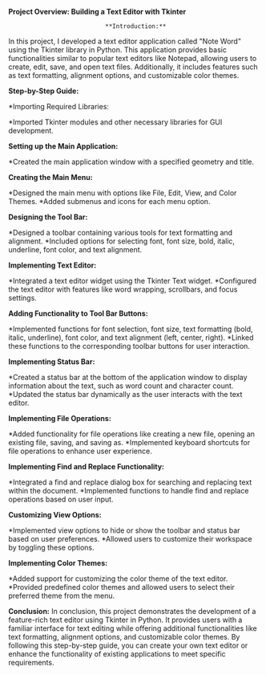 **Project Overview: Building a Text Editor with Tkinter**

                               **Introduction:**
In this project, I developed a text editor application called "Note Word" using the Tkinter library in Python. This application provides basic functionalities similar to popular text editors like Notepad, allowing users to create, edit, save, and open text files. Additionally, it includes features such as text formatting, alignment options, and customizable color themes.

 **Step-by-Step Guide:**

*Importing Required Libraries:

*Imported Tkinter modules and other necessary libraries for GUI development.


**Setting up the Main Application:**

*Created the main application window with a specified geometry and title.


**Creating the Main Menu:**

*Designed the main menu with options like File, Edit, View, and Color Themes.
*Added submenus and icons for each menu option.


**Designing the Tool Bar:**

*Designed a toolbar containing various tools for text formatting and alignment.
*Included options for selecting font, font size, bold, italic, underline, font color, and text alignment.


**Implementing Text Editor:**

*Integrated a text editor widget using the Tkinter Text widget.
*Configured the text editor with features like word wrapping, scrollbars, and focus settings.


**Adding Functionality to Tool Bar Buttons:**

*Implemented functions for font selection, font size, text formatting (bold, italic, underline), font color, and text alignment (left, center, right).
*Linked these functions to the corresponding toolbar buttons for user interaction.


**Implementing Status Bar:**

*Created a status bar at the bottom of the application window to display information about the text, such as word count and character count.
*Updated the status bar dynamically as the user interacts with the text editor.


**Implementing File Operations:**

*Added functionality for file operations like creating a new file, opening an existing file, saving, and saving as.
*Implemented keyboard shortcuts for file operations to enhance user experience.


**Implementing Find and Replace Functionality:**

*Integrated a find and replace dialog box for searching and replacing text within the document.
*Implemented functions to handle find and replace operations based on user input.


**Customizing View Options:**

*Implemented view options to hide or show the toolbar and status bar based on user preferences.
*Allowed users to customize their workspace by toggling these options.


**Implementing Color Themes:**

*Added support for customizing the color theme of the text editor.
*Provided predefined color themes and allowed users to select their preferred theme from the menu.


**Conclusion:**
In conclusion, this project demonstrates the development of a feature-rich text editor using Tkinter in Python. It provides users with a familiar interface for text editing while offering additional functionalities like text formatting, alignment options, and customizable color themes. By following this step-by-step guide, you can create your own text editor or enhance the functionality of existing applications to meet specific requirements.
